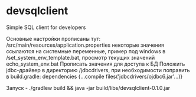 # devsqlclient
Simple SQL client for developers

Основные настройки прописаны тут: /src/main/resources/application.properties
некоторые значения ссылаются на системные переменные, пример под windows в /set_system_env_template.bat, просмотр текущих значений echo_system_env.bat
Прописать значения для доступа к БД
Положить jdbc-драйвер в директорию /jdbcdrivers, при необходимости поправить в build.gradle: dependencies {...compile files('jdbcdrivers/ojdbc6.jar'...)}

Запуск - ./gradlew build && java -jar build/libs/devsqlclient-0.1.0.jar